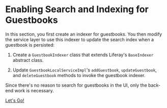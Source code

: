 # Enabling Search and Indexing for Guestbooks [](id=enabling-search-and-indexing-for-guestbooks)

In this section, you first create an indexer for guestbooks. You then modify the 
service layer to use this indexer to update the search index when a guestbook is 
persisted:

1. Create a `GuestbookIndexer` class that extends Liferay's `BaseIndexer`
   abstract class.

2. Update `GuestbookLocalServiceImpl`'s `addGuestbook`, `updateGuestbook`, and
   `deleteGuestbook` methods to invoke the guestbook indexer.

Since there's no reason to search for guestbooks in the UI, only the back-end 
work is necessary. 

<a class="go-link btn btn-primary" href="/develop/tutorials/-/knowledge_base/7-0/understanding-search-and-indexing">Let's Go!<span class="icon-circle-arrow-right"></span></a>